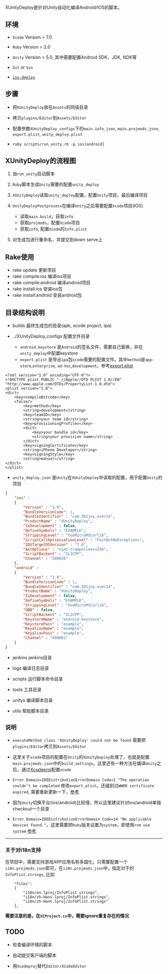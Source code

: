 XUnityDeploy是针对Unity自动化编译Android/IOS的脚本。

## 环境

* `Xcode` Version > 7.0

* `Ruby` Version > 2.0

* `Unity` Version > 5.0, 其中需要配置Android SDK，JDK, NDK等

* `Git` or `Svn`

* [`ios-deploy`][ios-deploy]

## 步骤

* 把`XUnityDeploy`放在`Assets`的同级目录

* 拷贝`plugins/Editor`到`Assets/Editor`

* 配置参数`XUnityDeploy_configs`下的`main.info.json`, `main.projmods.json`, `export.plist`, `unity_deploy.plist`
* `ruby scripts/run_unity.rb -p ios[android]`

## XUnityDeploy的流程图

1. 由`run_unity`启动脚本
2. `Ruby`脚本生成`Unity`需要的配置`unity_deploy`
3. `XUnityDeploy`读取`unity_deploy`配置，配置`Unity`项目，最后编译项目
4. `UnityDeployPostprocess`在编译`Unity`之后需要配置`Xcode`项目(IOS)

    * 读取`main.build`，获取`info`
    * 获取`projmods`，配置`Xcode`项目
    * 获取`info`, 配置`Xcode`的`Info.plist`

5. 对生成包进行重命名，并提交到down serve上

## Rake使用
* rake update 更新项目
* rake compile:ios 编译ios项目 
* rake compile:android 编译android项目
* rake install:ios 安装ios包
* rake install:android 安装android包
## 目录结构说明

* builds 最终生成包的目录(apk, xcode project, ipa)

* ../XUnityDeploy_configs 配置文件目录
    + `android.keystore` 是`Android`的签名文件，需要自己替换，并在`unity_deploy`中配置keystore
    + `export.plist` 是导出`ipa`包`xcode`需要的配置文件。其中`method`是`app-store`,`enterprise`, `ad-hoc`,`development`。参考[export.plist][export]

```text
<?xml version="1.0" encoding="UTF-8"?>
<!DOCTYPE plist PUBLIC "-//Apple//DTD PLIST 1.0//EN" "http://www.apple.com/DTDs/PropertyList-1.0.dtd">
<plist version="1.0">
<dict>
	<key>compileBitcode</key>
	<false/>
        <key>method</key>
        <string>development</string>
        <key>teamID</key>
        <string>your team id</string>
        <key>provisioningProfiles</key>
        <dict>
            <key>your bundle id</key>
            <string>your provision name</string>
        </dict>
        <key>signingCertificate</key>
        <string>iPhone Developer</string>
        <key>signingStyle</key>
        <string>manual</string>
</dict>
</plist>
``` 
+ `unity_deploy.json` 是`Unity`在`XUnityDeploy`中读取的配置，用于配置`Unity`的项目

```json
{
    "ios" :
    {
        "Version" : "1.0",
        "BundleVersionCode": 1,
        "BundleIdentifier" : "com.501joy.over14",
        "ProductName" : "XUnityDeploy",
        "IsDevelopment" : false,
        "DefineSymbols" : "EXAMPLE",
        "StrippingLevel" : "UseMicroMSCorlib",
        "ScriptCallOptimizationLevel" : "FastButNoExceptions",
        "IOSTargetOSVersion" : "7.0",
        "AotOptions" : "nimt-trampolines=256",
        "ScriptBackent" : "IL2CPP",
        "Channel" : "500026"
    },
    "android" :
    {
        "Version" : "1.0",
        "BundleVersionCode" : 1,
        "BundleIdentifier" : "com.501joy.over14",
        "ProductName" : "XUnityDeploy",
        "IsDevelopment" : false,
        "DefineSymbols" : "EXAMPLE",
        "StrippingLevel" : "UseMicroMSCorlib",
        "OBB" : false,
        "ScriptBackent" : "IL2CPP",
        "KeystoreName" : "android.keystore",
        "KeystorePass" : "example",
        "KeyaliasName" : "example",
        "KeyaliasPass" : "example",        
        "Channel" : "600001"
    }
}
```

* jenkins jenkins目录

* logs 编译日志目录 

* scripts 运行脚本命令目录

* tools 工具目录

* unitys 编译脚本目录

* utils 帮助脚本目录


## `说明`
* `executeMethod class 'XUnityDeploy' could not be found` 需要把`plugins/Editor`拷贝到`Assets/Editor`

* 这里关于`xcode`项目的配置在`Unity`的`XUnityDeploy`处理了，也就是配置`main.projmods.json`中的`build_settings`。这里还有一种方法在编译`Unity`之后，通过[Xcodeproj][url]配置`xcode`

* `Error Domain=IDEDistributionErrorDomain Code=1 "The operation couldn’t be completed` 修改`export.plist`。还碰到过`WWDR certificate expired`, 需要重新更新一下，[参考][wwdr]

* 因为`Unity`切换平台(ios/android)比较慢，所以这里建议针对ios/android单独checkout一个目录

* `Error Domain=IDEDistributionErrorDomain Code=14 "No applicable devices found."`。这里需要把`Ruby`版本设置为`system`，即使用`rvm use system` [参考][error_code14]

---

### 关于对i18n支持

在项目中，需要支持游戏APP应用名称多国化，只需要配置一个`i18n.projmods.json`即可，在`i18n.projmods.json`中，指定对于的`InfoPlist.strings`, 比如

```
    "files": 
    [
        "i18n/en.lproj/InfoPlist.strings",
        "i18n/zh-Hans.lproj/InfoPlist.strings",
        "i18n/zh-Hant.lproj/InfoPlist.strings"
    ],
```

__需要注意的是，在`XCProject.cs`中，需要ignore重复存在的情况__

## TODO

* 检查编译环境的脚本

* 自动提交客户端的脚本

* 用`Xcodeproj`替代`Editor/XCodeEditor`

[url]: https://github.com/CocoaPods/Xcodeproj
[export]: http://www.matrixprojects.net/p/xcodebuild-export-options-plist/
[error_code14]: https://stackoverflow.com/questions/33901132/export-failed-error-using-xcodebuild-command-line-tool
[wwdr]: http://ajmccall.com/idedistributionerrordomain-code-1-error-and-fastlane/
[ios-deploy]: https://github.com/phonegap/ios-deploy

